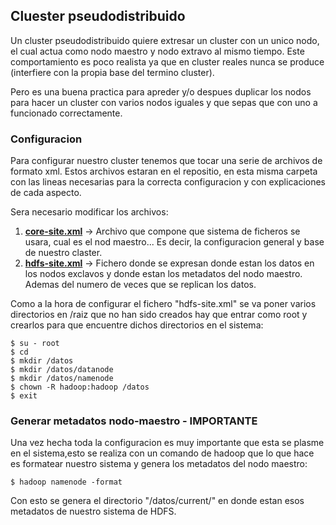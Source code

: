 ## Cluester pseudodistribuido

Un cluster pseudodistribuido quiere extresar un cluster con un unico nodo, el cual actua como nodo maestro y nodo extravo al mismo tiempo. Este comportamiento es poco realista ya que en cluster reales nunca se produce (interfiere con la propia base del termino cluster).

Pero es una buena practica para apreder y/o despues duplicar los nodos para hacer un cluster con varios nodos iguales y que sepas que con uno a funcionado correctamente.

### Configuracion

Para configurar nuestro cluster tenemos que tocar una serie de archivos de formato xml. Estos archivos estaran en el repositio, en esta misma carpeta con las lineas necesarias para la correcta configuracion y con explicaciones de cada aspecto.

Sera necesario modificar los archivos:

1. **[core-site.xml](https://github.com/ivanfermena/Start-BigData-Architectures/blob/master/practices/cluster-pseudistributed/core-site.xml)** -> Archivo que compone que sistema de ficheros se usara, cual es el nod maestro... Es decir, la configuracion general y base de nuestro claster.
2. **[hdfs-site.xml](https://github.com/ivanfermena/Start-BigData-Architectures/blob/master/practices/cluster-pseudistributed/hdfs-site.xml)** -> Fichero donde se expresan donde estan los datos en los nodos exclavos y donde estan los metadatos del nodo maestro. Ademas del numero de veces que se replican los datos.

Como a la hora de configurar el fichero "hdfs-site.xml" se va poner varios directorios en /raiz que no han sido creados hay que entrar como root y crearlos para que encuentre dichos directorios en el sistema:

    $ su - root
    $ cd
    $ mkdir /datos
    $ mkdir /datos/datanode
    $ mkdir /datos/namenode
    $ chown -R hadoop:hadoop /datos
    $ exit

### Generar metadatos nodo-maestro - IMPORTANTE
Una vez hecha toda la configuracion es muy importante que esta se plasme en el sistema,esto se realiza con un comando de hadoop que lo que hace es formatear nuestro sistema y genera los metadatos del nodo maestro:

    $ hadoop namenode -format

Con esto se genera el directorio "/datos/current/" en donde estan esos metadatos de nuestro sistema de HDFS.